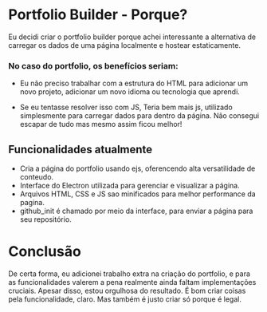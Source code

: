 

# Portfolio Builder - Porque?

Eu decidi criar o portfolio builder porque achei interessante a alternativa de
carregar os dados de uma página localmente e hostear estaticamente.

### No caso do portfolio, os benefícios seriam:

- Eu não preciso trabalhar com a estrutura do HTML para adicionar um novo projeto, adicionar um novo idioma ou tecnologia que aprendi.

- Se eu tentasse resolver isso com JS, Teria bem mais js, utilizado simplesmente para carregar dados para dentro da página. Não consegui escapar de tudo mas mesmo assim ficou melhor! 


## Funcionalidades atualmente
- Cria a página do portfolio usando ejs, oferencendo alta versatilidade de conteudo.
- Interface do Electron utilizada para gerenciar e visualizar a página.
- Arquivos HTML, CSS e JS sao minificados para melhor performance da pagina.
- github_init é chamado por meio da interface, para enviar a página para seu repositório.


# Conclusão

De certa forma, eu adicionei trabalho extra na criação do portfolio, e para as funcionalidades
valerem a pena realmente ainda faltam implementações cruciais. Apesar disso, estou orgulhosa
do resultado. É bom criar coisas pela funcionalidade, claro. Mas também é justo criar só porque é legal.

